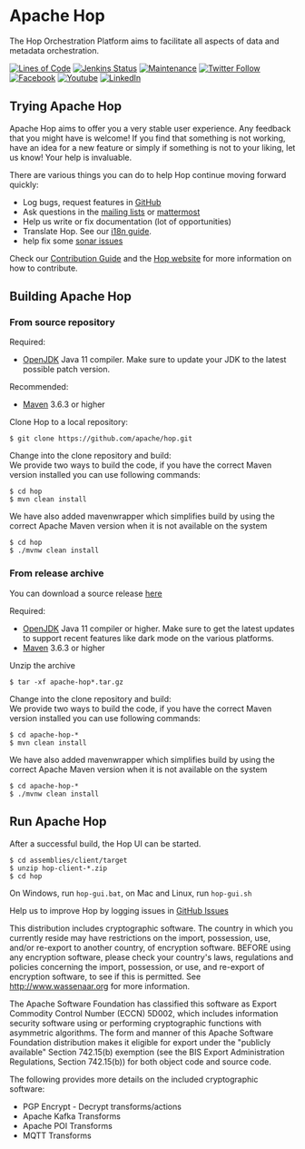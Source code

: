 <!--
Licensed to the Apache Software Foundation (ASF) under one
or more contributor license agreements.  See the NOTICE file
distributed with this work for additional information
regarding copyright ownership.  The ASF licenses this file
to you under the Apache License, Version 2.0 (the
"License"); you may not use this file except in compliance
with the License.  You may obtain a copy of the License at
  http://www.apache.org/licenses/LICENSE-2.0
Unless required by applicable law or agreed to in writing,
software distributed under the License is distributed on an
"AS IS" BASIS, WITHOUT WARRANTIES OR CONDITIONS OF ANY
KIND, either express or implied.  See the License for the
specific language governing permissions and limitations
under the License.
-->

# Apache Hop

The Hop Orchestration Platform aims to facilitate all aspects of data and metadata orchestration.

[![Lines of Code](https://sonarcloud.io/api/project_badges/measure?project=apache_hop&metric=ncloc)](https://sonarcloud.io/dashboard?id=apache_hop)
[![Jenkins Status](https://ci-builds.apache.org/buildStatus/icon?job=Hop%2FHop%2Fmaster)](https://ci-builds.apache.org/buildStatus/icon?job=Hop%2FHop%2Fmaster)
[![Maintenance](https://img.shields.io/badge/Maintained%3F-yes-green.svg)](https://github.com/apache/hop/graphs/commit-activity)
[![Twitter Follow](https://img.shields.io/twitter/follow/ApacheHop?style=social)](https://twitter.com/ApacheHop)
[![Facebook](https://img.shields.io/badge/Facebook-1877F2?style=for-the-badge&logo=facebook&logoColor=white)](https://www.facebook.com/projhop/)
[![Youtube](https://img.shields.io/badge/YouTube-FF0000?style=for-the-badge&logo=youtube&logoColor=white)](https://www.youtube.com/channel/UCGlcYslwe03Y2zbZ1W6DAGA)
[![LinkedIn](https://img.shields.io/badge/LinkedIn-0077B5?style=for-the-badge&logo=linkedin&logoColor=white)](https://www.linkedin.com/company/apachehop/)

## Trying Apache Hop

Apache Hop aims to offer you a very stable user experience. Any feedback that you might have is welcome!  If you find
that something is not working, have an idea for a new feature or simply if something is not to your liking, let us know!
Your help is invaluable.

There are various things you can do to help Hop continue moving forward quickly:

- Log bugs, request features in [GitHub](https://github.com/apache/hop/issues)
- Ask questions in the [mailing lists](https://hop.apache.org/community/mailing-list/)
  or [mattermost](https://chat.project-hop.org/hop/channels/dev)
- Help us write or fix documentation (lot of opportunities)
- Translate Hop. See our [i18n guide](https://hop.apache.org/dev-manual/latest/internationalisation.html).
- help fix some [sonar issues](https://sonarcloud.io/dashboard?id=apache_hop)

Check our [Contribution Guide](https://hop.apache.org/community/contributing/) and
the [Hop website](https://hop.apache.org) for more information on how to contribute.

## Building Apache Hop

### From source repository

Required:

- [OpenJDK](https://openjdk.java.net/) Java 11 compiler. Make sure to update your JDK to the latest possible patch
  version.

Recommended:

- [Maven](http://maven.apache.org/) 3.6.3 or higher

Clone Hop to a local repository:

    $ git clone https://github.com/apache/hop.git

Change into the clone repository and build: \
We provide two ways to build the code, if you have the correct Maven version installed you can use following commands:

    $ cd hop 
    $ mvn clean install 

We have also added mavenwrapper which simplifies build by using the correct Apache Maven version when it is not
available on the system

    $ cd hop
    $ ./mvnw clean install

### From release archive

You can download a source release [here](https://downloads.apache.org/hop/)

Required:

- [OpenJDK](https://openjdk.java.net/) Java 11 compiler or higher. Make sure to get the latest updates to support recent
  features like dark mode on the various platforms.
- [Maven](http://maven.apache.org/) 3.6.3 or higher

Unzip the archive

    $ tar -xf apache-hop*.tar.gz

Change into the clone repository and build: \
We provide two ways to build the code, if you have the correct Maven version installed you can use following commands:

    $ cd apache-hop-*
    $ mvn clean install

We have also added mavenwrapper which simplifies build by using the correct Apache Maven version when it is not
available on the system

    $ cd apache-hop-*
    $ ./mvnw clean install

## Run Apache Hop

After a successful build, the Hop UI can be started.

    $ cd assemblies/client/target
    $ unzip hop-client-*.zip
    $ cd hop 

On Windows, run `hop-gui.bat`, on Mac and Linux, run `hop-gui.sh`

Help us to improve Hop by logging issues in [GitHub Issues](https://github.com/apache/hop/issues)

This distribution includes cryptographic software. The country in which you currently reside may have restrictions on
the import, possession, use, and/or re-export to another country, of encryption software. BEFORE using any encryption
software, please check your country's laws, regulations and policies concerning the import, possession, or use, and
re-export of encryption software, to see if this is permitted. See http://www.wassenaar.org for more information.

The Apache Software Foundation has classified this software as Export Commodity Control Number (ECCN) 5D002, which
includes information security software using or performing cryptographic functions with asymmetric algorithms. The form
and manner of this Apache Software Foundation distribution makes it eligible for export under the "publicly available"
Section 742.15(b) exemption (see the BIS Export Administration Regulations, Section 742.15(b)) for both object code and
source code.

The following provides more details on the included cryptographic\
software:

* PGP Encrypt - Decrypt transforms/actions
* Apache Kafka Transforms
* Apache POI Transforms
* MQTT Transforms

